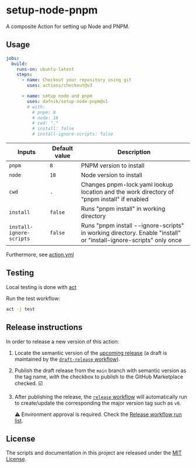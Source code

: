 # setup-node-pnpm

A composite Action for setting up Node and PNPM.

## Usage
```yml
jobs:
  build:
    runs-on: ubuntu-latest
    steps:
      - name: Checkout your repository using git
        uses: actions/checkout@v3

      - name: setup node and pnpm
        uses: dafnik/setup-node-pnpm@v1
        # with:
          # pnpm: 8
          # node: 18
          # cwd: "."
          # install: false
          # install-ignore-scripts: false
```

| Inputs                   | Default value | Description                                                                                                       |
|--------------------------|---------------|-------------------------------------------------------------------------------------------------------------------|
| `pnpm`                   | `8`           | PNPM version to install                                                                                           |
| `node`                   | `18`          | Node version to install                                                                                           |
| `cwd`                    | `.`           | Changes pnpm-lock.yaml lookup location and the work directory of "pnpm install" if enabled                        |
| `install`                | `false`       | Runs "pnpm install" in working directory                                                                          |
| `install-ignore-scripts` | `false`       | Runs "pnpm install --ignore-scripts" in working directory. Enable "install" or "install-ignore-scripts" only once |



Furthermore, see [action.yml](action.yml)

## Testing

Local testing is done with [act][act]

Run the test workflow:

```bash
act -j test
```

## Release instructions

In order to release a new version of this action:

1. Locate the semantic version of the [upcoming release][release-list] (a draft is maintained by the [`draft-release` workflow][draft-release]).

2. Publish the draft release from the `main` branch with semantic version as the tag name, _with_ the checkbox to publish to the GitHub Marketplace checked. :ballot_box_with_check:

3. After publishing the release, the [`release` workflow][release] will automatically run to create/update the corresponding the major version tag such as `v0`.

   ⚠️ Environment approval is required. Check the [Release workflow run list][release-workflow-runs].

## License

The scripts and documentation in this project are released under the [MIT License](LICENSE).

<!-- references -->
[act]: https://github.com/nektos/act
[release-list]: https://github.com/dafnik/setup-node-pnpm/releases
[draft-release]: .github/workflows/draft-release.yml
[release]: .github/workflows/release.yml
[release-workflow-runs]: https://github.com/dafnik/setup-node-pnpm/actions/workflows/release.yml
